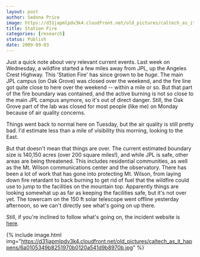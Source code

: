 ```yaml
---
layout: post
author: Sedona Price
image: https://d31japmlpdv3k4.cloudfront.net/old_pictures/caltech_as_it_happens/6a0105349b8251970b0120a598bb29970c.jpg
title: Station Fire
categories: [research]
status: Publish
date: 2009-09-03
---
```



Just a quick note about very relevant current events. Last week on Wednesday, a wildfire started a few miles away from JPL, up the Angeles Crest Highway. This 'Station Fire' has since grown to be *huge*. The main JPL campus (on Oak Grove) was closed over the weekend, and the fire line got quite close to here over the weekend -- within a mile or so. But that part of the fire boundary was contained, and the active burning is not so close to the main JPL campus anymore, so it's out of direct danger. Still, the Oak Grove part of the lab was closed for most people (like me) on Monday because of air quality concerns.

Things went back to normal here on Tuesday, but the air quality is still pretty bad. I'd estimate less than a mile of visibility this morning, looking to the East.

But that doesn't mean that things are over. The current estimated boundary size is 140,150 acres (over 200 square miles!), and while JPL is safe, other areas are being threatened. This includes residential communities, as well as the Mt. Wilson communications center and the observatory. There has been a lot of work that has gone into protecting Mt. Wilson, from laying down fire retardant to back burning to get rid of fuel that the wildfire could use to jump to the facilities on the mountain top. Apparently things are looking somewhat up as far as keeping the facilities safe, but it's not over yet. The towercam on the 150 ft solar telescope went offline yesterday afternoon, so we can't directly see what's going on up there.

Still, if you're inclined to follow what's going on, the incident website is <a href="https://inciweb.org/incident/1856/" target="_blank">here</a>.


{% include image.html img="https://d31japmlpdv3k4.cloudfront.net/old_pictures/caltech_as_it_happens/6a0105349b8251970b0120a541d9b8970b.jpg" %}
